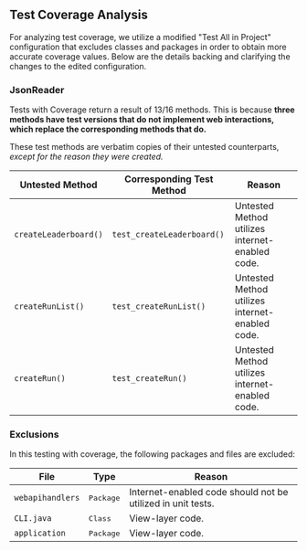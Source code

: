 ## Test Coverage Analysis

For analyzing test coverage,
we utilize a modified "Test All in Project" configuration 
that excludes classes and packages
in order to obtain more accurate coverage values.
Below are the details backing and clarifying the changes to the edited configuration.

### JsonReader
Tests with Coverage return a result of 13/16 methods. This is because **three methods have test versions that do not implement web interactions, which replace the corresponding methods that do.**

These test methods are verbatim copies of their untested counterparts, _except for the reason they were created._

| Untested Method       | Corresponding Test Method  | Reason                                          |
|-----------------------|----------------------------|-------------------------------------------------|
| `createLeaderboard()` | `test_createLeaderboard()` | Untested Method utilizes internet-enabled code. |
| `createRunList()`     | `test_createRunList()`     | Untested Method utilizes internet-enabled code. |
| `createRun()`         | `test_createRun()`         | Untested Method utilizes internet-enabled code. |

### Exclusions
In this testing with coverage, the following packages and files are excluded:

| File             | Type         | Reason                                                      |
|------------------|--------------|-------------------------------------------------------------|
| `webapihandlers` | <kbd>Package | Internet-enabled code should not be utilized in unit tests. |
| `CLI.java`       | <kbd>Class   | View-layer code.                                            | 
| `application`    | <kbd>Package | View-layer code.                                            |                                           